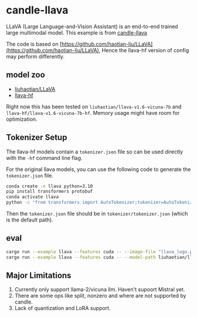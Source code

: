 # candle-llava

LLaVA (Large Language-and-Vision Assistant) is an end-to-end trained large
multimodal model. This example is from [candle-llava](https://github.com/chenwanqq/candle-llava)

The code is based on [https://github.com/haotian-liu/LLaVA](https://github.com/haotian-liu/LLaVA), Hence the llava-hf version of config may perform differently.

## model zoo
* [liuhaotian/LLaVA](https://huggingface.co/liuhaotian)
* [llava-hf](https://huggingface.co/llava-hf)

Right now this has been tested on `liuhaotian/llava-v1.6-vicuna-7b` and
`llava-hf/llava-v1.6-vicuna-7b-hf`. Memory usage might have room for optimization.

## Tokenizer Setup  
The llava-hf models contain a `tokenizer.json` file so can be used directly with
the `-hf` command line flag.

For the original llava models, you can use the following code to generate the `tokenizer.json` file.

```bash  
conda create -n llava python=3.10  
pip install transformers protobuf
conda activate llava
python -c "from transformers import AutoTokenizer;tokenizer=AutoTokenizer.from_pretrained('liuhaotian/llava-v1.6-vicuna-7b');tokenizer.save_pretrained('tokenizer')"
```
Then the `tokenizer.json` file should be in `tokenizer/tokenizer.json` (which is the default path).


## eval

```bash
cargo run --example llava --features cuda -- --image-file "llava_logo.png" --prompt "is this a cat?" --hf # default args, use  llava-hf/llava-v1.6-vicuna-7b-hf. image-file is required^_^
cargo run --example llava --features cuda -- --model-path liuhaotian/llava-v1.6-vicuna-7b  --image-file "llava_logo.png" --prompt "is this a cat?" # use liuhaotian/llava-v1.6-vicuna-7b, tokenizer setup should be done
```

## Major Limitations
1. Currently only support llama-2/vicuna llm. Haven't supoort Mistral yet.
2. There are some ops like split, nonzero and where are not supported by candle.
3. Lack of quantization and LoRA support.
